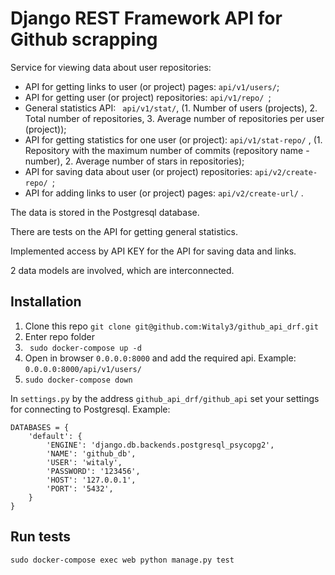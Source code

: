 # Django REST Framework API for Github scrapping


Service for viewing data about user repositories: 

 + API for getting links to user (or project) pages:  ``` api/v1/users/ ```;
 + API for getting user (or project) repositories:  ```api/v1/repo/ ```;
 +  General statistics API:  ``` api/v1/stat/```, (1. Number of users (projects), 2. Total number of repositories, 3. Average number of repositories per user (project));
 +  API for getting statistics for one user (or project):  ```api/v1/stat-repo/``` , (1. Repository with the maximum number of commits (repository name - number), 2. Average number of stars in repositories);
 + API for saving data about user (or project) repositories:   ```api/v2/create-repo/ ```;
 + API for adding links to user (or project) pages: ``` api/v2/create-url/ ``` .

The data is stored in the Postgresql database.

There are tests on the API for getting general statistics.

Implemented access by API KEY for the API for saving data and links.

2 data models are involved, which are interconnected.

## Installation


1. Clone this repo
```git clone git@github.com:Witaly3/github_api_drf.git```
2. Enter repo folder
3. ``` sudo docker-compose up -d```
4. Open in browser ```0.0.0.0:8000``` and add the required api. Example:  ```0.0.0.0:8000/api/v1/users/```
4. ```sudo docker-compose down```


In ``` settings.py ``` by the address ``` github_api_drf/github_api ``` set your settings for connecting to Postgresql. Example:

```
DATABASES = {
    'default': {
        'ENGINE': 'django.db.backends.postgresql_psycopg2',
        'NAME': 'github_db',
        'USER': 'witaly',
        'PASSWORD': '123456',
        'HOST': '127.0.0.1',
        'PORT': '5432',
    }
}
```
## Run tests

```sudo docker-compose exec web python manage.py test```
